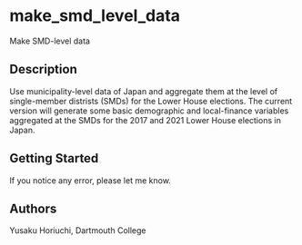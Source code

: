 # make_smd_level_data
Make SMD-level data

## Description

Use municipality-level data of Japan and aggregate them at the level of single-member distrists (SMDs) for the Lower House elections. The current version will generate some basic demographic and local-finance variables aggregated at the SMDs for the 2017 and 2021 Lower House elections in Japan.

## Getting Started

If you notice any error, please let me know. 

## Authors

Yusaku Horiuchi, Dartmouth College
